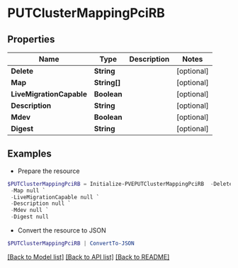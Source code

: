 # PUTClusterMappingPciRB
## Properties

Name | Type | Description | Notes
------------ | ------------- | ------------- | -------------
**Delete** | **String** |  | [optional] 
**Map** | **String[]** |  | [optional] 
**LiveMigrationCapable** | **Boolean** |  | [optional] 
**Description** | **String** |  | [optional] 
**Mdev** | **Boolean** |  | [optional] 
**Digest** | **String** |  | [optional] 

## Examples

- Prepare the resource
```powershell
$PUTClusterMappingPciRB = Initialize-PVEPUTClusterMappingPciRB  -Delete null `
 -Map null `
 -LiveMigrationCapable null `
 -Description null `
 -Mdev null `
 -Digest null
```

- Convert the resource to JSON
```powershell
$PUTClusterMappingPciRB | ConvertTo-JSON
```

[[Back to Model list]](../README.md#documentation-for-models) [[Back to API list]](../README.md#documentation-for-api-endpoints) [[Back to README]](../README.md)

